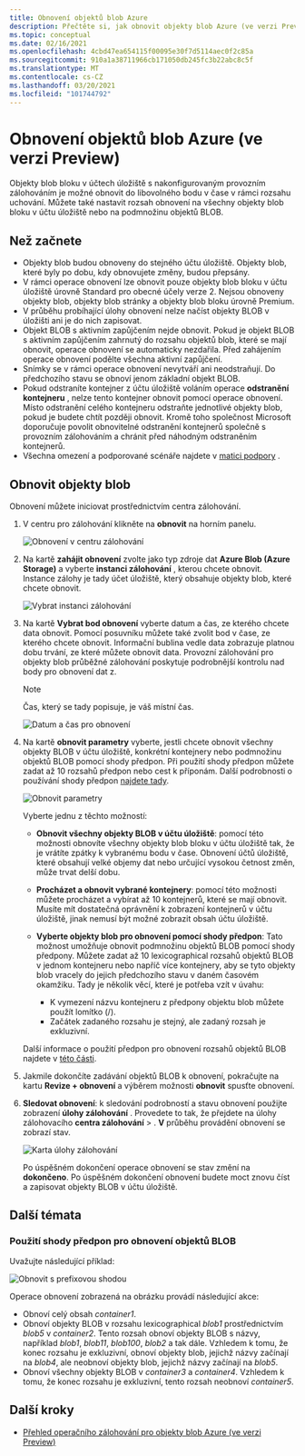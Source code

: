 ```yaml
---
title: Obnovení objektů blob Azure
description: Přečtěte si, jak obnovit objekty blob Azure (ve verzi Preview).
ms.topic: conceptual
ms.date: 02/16/2021
ms.openlocfilehash: 4cbd47ea654115f00095e30f7d5114aec0f2c85a
ms.sourcegitcommit: 910a1a38711966cb171050db245fc3b22abc8c5f
ms.translationtype: MT
ms.contentlocale: cs-CZ
ms.lasthandoff: 03/20/2021
ms.locfileid: "101744792"
---
```

# <a name="restore-azure-blobs-in-preview"></a>Obnovení objektů blob Azure (ve verzi Preview)

Objekty blob bloku v účtech úložiště s nakonfigurovaným provozním zálohováním je možné obnovit do libovolného bodu v čase v rámci rozsahu uchování. Můžete také nastavit rozsah obnovení na všechny objekty blob bloku v účtu úložiště nebo na podmnožinu objektů BLOB.

## <a name="before-you-start"></a>Než začnete

- Objekty blob budou obnoveny do stejného účtu úložiště. Objekty blob, které byly po dobu, kdy obnovujete změny, budou přepsány.
- V rámci operace obnovení lze obnovit pouze objekty blob bloku v účtu úložiště úrovně Standard pro obecné účely verze 2. Nejsou obnoveny objekty blob, objekty blob stránky a objekty blob bloku úrovně Premium.
- V průběhu probíhající úlohy obnovení nelze načíst objekty BLOB v úložišti ani je do nich zapisovat.
- Objekt BLOB s aktivním zapůjčením nejde obnovit. Pokud je objekt BLOB s aktivním zapůjčením zahrnutý do rozsahu objektů blob, které se mají obnovit, operace obnovení se automaticky nezdařila. Před zahájením operace obnovení podělte všechna aktivní zapůjčení.
- Snímky se v rámci operace obnovení nevytváří ani neodstraňují. Do předchozího stavu se obnoví jenom základní objekt BLOB.
- Pokud odstraníte kontejner z účtu úložiště voláním operace **odstranění kontejneru** , nelze tento kontejner obnovit pomocí operace obnovení. Místo odstranění celého kontejneru odstraňte jednotlivé objekty blob, pokud je budete chtít později obnovit. Kromě toho společnost Microsoft doporučuje povolit obnovitelné odstranění kontejnerů společně s provozním zálohováním a chránit před náhodným odstraněním kontejnerů.
- Všechna omezení a podporované scénáře najdete v [matici podpory](blob-backup-support-matrix.md) .

## <a name="restore-blobs"></a>Obnovit objekty blob

Obnovení můžete iniciovat prostřednictvím centra zálohování.

1. V centru pro zálohování klikněte na **obnovit** na horním panelu.

    ![Obnovení v centru zálohování](./media/blob-restore/backup-center-restore.png)

1. Na kartě **zahájit obnovení** zvolte jako typ zdroje dat **Azure Blob (Azure Storage)** a vyberte **instanci zálohování** , kterou chcete obnovit. Instance zálohy je tady účet úložiště, který obsahuje objekty blob, které chcete obnovit.

     ![Vybrat instanci zálohování](./media/blob-restore/select-backup-instance.png)

1. Na kartě **Vybrat bod obnovení** vyberte datum a čas, ze kterého chcete data obnovit. Pomocí posuvníku můžete také zvolit bod v čase, ze kterého chcete obnovit. Informační bublina vedle data zobrazuje platnou dobu trvání, ze které můžete obnovit data. Provozní zálohování pro objekty blob průběžné zálohování poskytuje podrobnější kontrolu nad body pro obnovení dat z.

    >[!NOTE]
    > Čas, který se tady popisuje, je váš místní čas.

    ![Datum a čas pro obnovení](./media/blob-restore/date-and-time.png)

1. Na kartě **obnovit parametry** vyberte, jestli chcete obnovit všechny objekty BLOB v účtu úložiště, konkrétní kontejnery nebo podmnožinu objektů BLOB pomocí shody předpon. Při použití shody předpon můžete zadat až 10 rozsahů předpon nebo cest k příponám. Další podrobnosti o používání shody předpon [najdete tady](#use-prefix-match-for-restoring-blobs).

    ![Obnovit parametry](./media/blob-restore/restore-parameters.png)

    Vyberte jednu z těchto možností:

    - **Obnovit všechny objekty BLOB v účtu úložiště**: pomocí této možnosti obnovíte všechny objekty blob bloku v účtu úložiště tak, že je vrátíte zpátky k vybranému bodu v čase. Obnovení účtů úložiště, které obsahují velké objemy dat nebo určující vysokou četnost změn, může trvat delší dobu.

    - **Procházet a obnovit vybrané kontejnery**: pomocí této možnosti můžete procházet a vybírat až 10 kontejnerů, které se mají obnovit. Musíte mít dostatečná oprávnění k zobrazení kontejnerů v účtu úložiště, jinak nemusí být možné zobrazit obsah účtu úložiště.

    - **Vyberte objekty blob pro obnovení pomocí shody předpon**: Tato možnost umožňuje obnovit podmnožinu objektů BLOB pomocí shody předpony. Můžete zadat až 10 lexicographical rozsahů objektů BLOB v jednom kontejneru nebo napříč více kontejnery, aby se tyto objekty blob vracely do jejich předchozího stavu v daném časovém okamžiku. Tady je několik věcí, které je potřeba vzít v úvahu:

        - K vymezení názvu kontejneru z předpony objektu blob můžete použít lomítko (/).
        - Začátek zadaného rozsahu je stejný, ale zadaný rozsah je exkluzivní.

    Další informace o použití předpon pro obnovení rozsahů objektů BLOB najdete v [této části](#use-prefix-match-for-restoring-blobs).

1. Jakmile dokončíte zadávání objektů BLOB k obnovení, pokračujte na kartu **Revize + obnovení** a výběrem možnosti **obnovit** spusťte obnovení.

1. **Sledovat obnovení**: k sledování podrobností a stavu obnovení použijte zobrazení **úlohy zálohování** . Provedete to tak, že přejdete na úlohy zálohovacího **centra zálohování**  >  . **V** průběhu provádění obnovení se zobrazí stav.

    ![Karta úlohy zálohování](./media/blob-restore/backup-jobs.png)

    Po úspěšném dokončení operace obnovení se stav změní na **dokončeno**. Po úspěšném dokončení obnovení budete moct znovu číst a zapisovat objekty BLOB v účtu úložiště.

## <a name="additional-topics"></a>Další témata

### <a name="use-prefix-match-for-restoring-blobs"></a>Použití shody předpon pro obnovení objektů BLOB

Uvažujte následující příklad:

![Obnovit s prefixovou shodou](./media/blob-restore/prefix-match.png)

Operace obnovení zobrazená na obrázku provádí následující akce:

- Obnoví celý obsah *container1*.
- Obnoví objekty BLOB v rozsahu lexicographical *blob1* prostřednictvím *blob5* v *container2*. Tento rozsah obnoví objekty BLOB s názvy, například *blob1*, *blob11*, *blob100*, *blob2* a tak dále. Vzhledem k tomu, že konec rozsahu je exkluzivní, obnoví objekty blob, jejichž názvy začínají na *blob4*, ale neobnoví objekty blob, jejichž názvy začínají na *blob5*.
- Obnoví všechny objekty BLOB v *container3* a *container4*. Vzhledem k tomu, že konec rozsahu je exkluzivní, tento rozsah neobnoví *container5*.

## <a name="next-steps"></a>Další kroky

- [Přehled operačního zálohování pro objekty blob Azure (ve verzi Preview)](blob-backup-overview.md)
